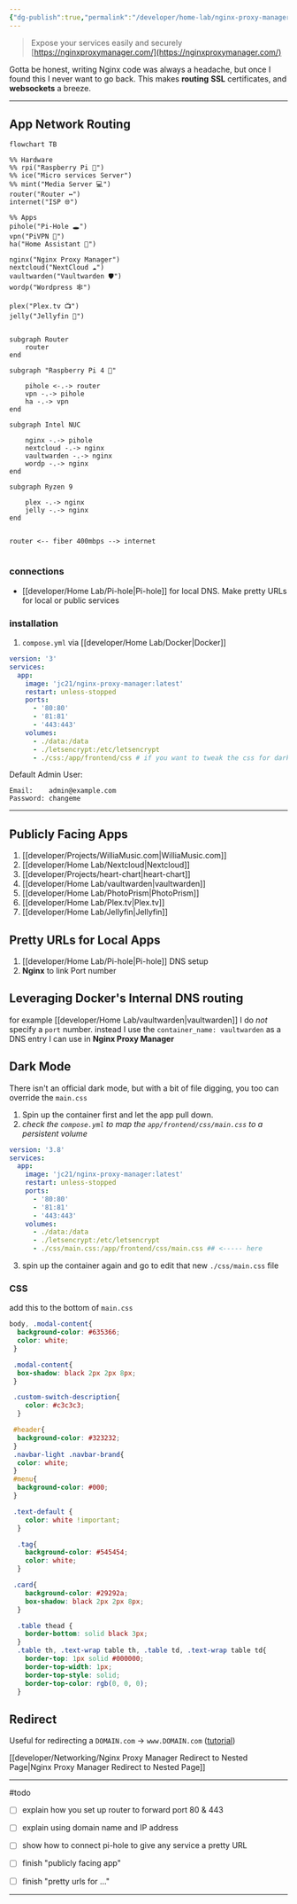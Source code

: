 ```yaml
---
{"dg-publish":true,"permalink":"/developer/home-lab/nginx-proxy-manager/","created":"2025-04-09T22:13:51.141-05:00","updated":"2025-04-09T11:35:20.000-05:00"}
---
```



> Expose your services easily and securely [https://nginxproxymanager.com/](https://nginxproxymanager.com/)

Gotta be honest, writing Nginx code was always a headache, but once I found this I never want to go back. This makes **routing**  **SSL** certificates, and **websockets** a breeze.  

---

## App Network Routing
```mermaid
flowchart TB

%% Hardware
%% rpi("Raspberry Pi 🍓") 
%% ice("Micro services Server")
%% mint("Media Server 💻")
router("Router ↔")
internet("ISP 🌐")

%% Apps
pihole("Pi-Hole 🕳")
vpn("PiVPN 🔐")
ha("Home Assistant 🤖")

nginx("Nginx Proxy Manager")
nextcloud("NextCloud ☁")
vaultwarden("Vaultwarden 🛡")
wordp("Wordpress 🕸")

plex("Plex.tv 📺")
jelly("Jellyfin 🐙")


subgraph Router
	router
end

subgraph "Raspberry Pi 4 🍓"

	pihole <-.-> router
	vpn -.-> pihole
	ha -.-> vpn
end

subgraph Intel NUC

	nginx -.-> pihole
	nextcloud -.-> nginx
	vaultwarden -.-> nginx
	wordp -.-> nginx
end

subgraph Ryzen 9 

	plex -.-> nginx
	jelly -.-> nginx
end


router <-- fiber 400mbps --> internet


```

### connections
- [[developer/Home Lab/Pi-hole\|Pi-hole]] for local DNS. Make pretty URLs for local or public services

### installation
1. `compose.yml` via [[developer/Home Lab/Docker\|Docker]] 
```yaml
version: '3'
services:
  app:
    image: 'jc21/nginx-proxy-manager:latest'
    restart: unless-stopped
    ports:
      - '80:80'
      - '81:81'
      - '443:443'
    volumes:
      - ./data:/data
      - ./letsencrypt:/etc/letsencrypt
      - ./css:/app/frontend/css # if you want to tweak the css for dark mode B-)
```

Default Admin User:
```
Email:    admin@example.com
Password: changeme
```

---
## Publicly Facing Apps
1. [[developer/Projects/WilliaMusic.com\|WilliaMusic.com]]
2. [[developer/Home Lab/Nextcloud\|Nextcloud]]
3. [[developer/Projects/heart-chart\|heart-chart]]
4. [[developer/Home Lab/vaultwarden\|vaultwarden]]
5. [[developer/Home Lab/PhotoPrism\|PhotoPrism]]
6. [[developer/Home Lab/Plex.tv\|Plex.tv]]
7. [[developer/Home Lab/Jellyfin\|Jellyfin]]

## Pretty URLs for Local Apps
1. [[developer/Home Lab/Pi-hole\|Pi-hole]] DNS setup
2. **Nginx** to link Port number 

## Leveraging Docker's Internal DNS routing
for example [[developer/Home Lab/vaultwarden\|vaultwarden]] I do *not* specify a `port` number. instead I use the `container_name: vaultwarden` as a DNS entry I can use in **Nginx Proxy Manager** 

## Dark Mode
There isn't an official dark mode, but with a bit of file digging, you too can override the `main.css` 

1. Spin up the container first and let the app pull down.
2. *check the `compose.yml` to map the `app/frontend/css/main.css` to a persistent volume*

```yml
version: '3.8'
services:
  app:
    image: 'jc21/nginx-proxy-manager:latest'
    restart: unless-stopped
    ports:
      - '80:80'
      - '81:81'
      - '443:443'
    volumes:
      - ./data:/data
      - ./letsencrypt:/etc/letsencrypt
      - ./css/main.css:/app/frontend/css/main.css ## <----- here
```

3. spin up the container again and go to edit that new `./css/main.css` file
### CSS
add this to the bottom of  `main.css`
```css
body, .modal-content{
  background-color: #635366;
  color: white;
 }

 .modal-content{
  box-shadow: black 2px 2px 8px;
 }

 .custom-switch-description{
    color: #c3c3c3;
  }

 #header{
  background-color: #323232;
 }
 .navbar-light .navbar-brand{
  color: white;
 }
 #menu{
  background-color: #000;
 }

 .text-default {
    color: white !important;
  }

  .tag{
    background-color: #545454;
    color: white;
  }

 .card{
    background-color: #29292a;
    box-shadow: black 2px 2px 8px;
  }

  .table thead {
    border-bottom: solid black 3px;
  }
  .table th, .text-wrap table th, .table td, .text-wrap table td{
    border-top: 1px solid #000000;
    border-top-width: 1px;
    border-top-style: solid;
    border-top-color: rgb(0, 0, 0);
  }
```

## Redirect
Useful for redirecting a `DOMAIN.com` -> `www.DOMAIN.com` ([tutorial]( https://devcodelight.com/en/creating-a-redirection-with-nginx-proxy-manager/))

[[developer/Networking/Nginx Proxy Manager Redirect to Nested Page\|Nginx Proxy Manager Redirect to Nested Page]]

---

#todo 
- [ ] explain how you set up router to forward port 80 & 443
- [ ] explain using domain name and IP address
- [ ] show how to connect pi-hole to give any service a pretty URL
- [ ] finish "publicly facing app"
- [ ] finish "pretty urls for ..."


---

